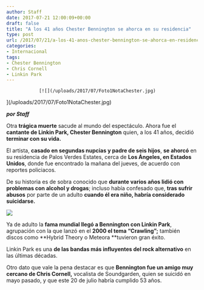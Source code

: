 ```yaml
---
author: Staff
date: 2017-07-21 12:00:09+00:00
draft: false
title: "A los 41 años Chester Bennington se ahorca en su residencia"
type: post
url: /2017/07/21/a-los-41-anos-chester-bennington-se-ahorca-en-residencia/
categories:
- Internacional
tags:
- Chester Bennington
- Chris Cornell
- Linkin Park
---
```



				[![](/uploads/2017/07/Foto1NotaChester.jpg)
](/uploads/2017/07/Foto1NotaChester.jpg)

_**por Staff**_

Otra **trágica muerte** sacude al mundo del espectáculo. Ahora fue el **cantante de Linkin Park, Chester Bennington** quien, a los 41 años, decidió **terminar con su vida.**

El artista, **casado en segundas nupcias y padre de seis hijos**, **se ahorcó** en su residencia de Palos Verdes Estates, cerca de **Los Ángeles, en Estados Unidos**, donde fue encontrado la mañana del jueves, de acuerdo con reportes policiacos.

De su historia es de sobra conocido que **durante varios años lidió con problemas con alcohol y drogas**; incluso había confesado que, **tras sufrir abusos** por parte de un adulto **cuando él era niño, habría considerado suicidarse.**

[![](/uploads/2017/07/Foto2NotaChester.jpg)
](/uploads/2017/07/Foto2NotaChester.jpg)

Ya de adulto la **fama mundial llegó a Bennington con Linkin Park**, agrupación con la que lanzó en el **2000 el tema “Crawling”;** también discos como **Hybrid Theory o Meteora **tuvieron gran éxito.

Linkin Park es una **de las bandas más influyentes del rock alternativo** en las últimas décadas.

Otro dato que vale la pena destacar es que **Bennington fue un amigo muy cercano de Chris Cornell,** vocalista de Soundgarden, quien se suicidó en mayo pasado, y que este 20 de julio habría cumplido 53 años.

		
